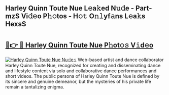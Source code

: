 ## Harley Quinn Toute Nue L𝚎a𝚔ed N𝚞𝚍e - Part-mzS Vi𝚍𝚎o P𝚑𝚘tos - H𝚘𝚝 O𝚗𝚕yf𝚊ns L𝚎a𝚔s HexsS

# <h2><a href="http://kff0htx.oniu.top/?m=Harley+Quinn+Toute+Nue">🔗👉 🔴 Harley Quinn Toute Nue P𝚑ot𝚘𝚜 V𝚒d𝚎o</a></h2>

[![Harley Quinn Toute Nue Nu𝚍e𝚜](https://i.imgur.com/0qMVB7G.gif)](http://kff0htx.oniu.top/?m=Harley+Quinn+Toute+Nue)
Web-based artist and dance collaborator Harley Quinn Toute Nue, recognized for creating and disseminating dance and lifestyle content via solo and collaborative dance performances and short videos. The public persona of Harley Quinn Toute Nue is defined by its sincere and genuine demeanor, but the mysteries of his private life remain a tantalizing enigma.  
